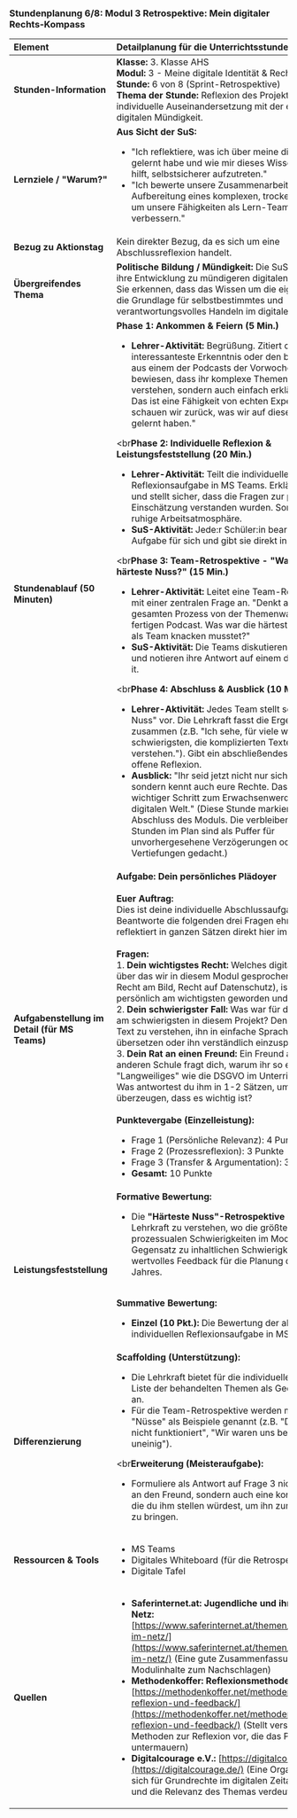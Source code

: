 ### **Stundenplanung 6/8: Modul 3 Retrospektive: Mein digitaler Rechts-Kompass**

| **Element** | **Detailplanung für die Unterrichtsstunde** |
| :--- | :--- |
| **Stunden-Information** | **Klasse:** 3. Klasse AHS<br>**Modul:** 3 - Meine digitale Identität & Rechte<br>**Stunde:** 6 von 8 (Sprint-Retrospektive)<br>**Thema der Stunde:** Reflexion des Projekts und individuelle Auseinandersetzung mit der eigenen digitalen Mündigkeit. |
| **Lernziele / "Warum?"** | **Aus Sicht der SuS:**<br><ul><li>"Ich reflektiere, was ich über meine digitalen Rechte gelernt habe und wie mir dieses Wissen im Alltag hilft, selbstsicherer aufzutreten."</li><li>"Ich bewerte unsere Zusammenarbeit bei der Aufbereitung eines komplexen, trockenen Themas, um unsere Fähigkeiten als Lern-Team zu verbessern."</li></ul> |
| **Bezug zu Aktionstag** | Kein direkter Bezug, da es sich um eine Abschlussreflexion handelt. |
| **Übergreifendes Thema** | **Politische Bildung / Mündigkeit:** Die SuS reflektieren ihre Entwicklung zu mündigeren digitalen Bürger:innen. Sie erkennen, dass das Wissen um die eigenen Rechte die Grundlage für selbstbestimmtes und verantwortungsvolles Handeln im digitalen Raum ist. |
| **Stundenablauf (50 Minuten)** | **Phase 1: Ankommen & Feiern (5 Min.)**<br><ul><li>**Lehrer-Aktivität:** Begrüßung. Zitiert die interessanteste Erkenntnis oder den besten Tipp aus einem der Podcasts der Vorwoche. "Ihr habt bewiesen, dass ihr komplexe Themen nicht nur verstehen, sondern auch einfach erklären könnt. Das ist eine Fähigkeit von echten Experten. Heute schauen wir zurück, was wir auf diesem Weg gelernt haben."</li></ul><br**Phase 2: Individuelle Reflexion & Leistungsfeststellung (20 Min.)**<br><ul><li>**Lehrer-Aktivität:** Teilt die individuelle Reflexionsaufgabe in MS Teams. Erklärt den Auftrag und stellt sicher, dass die Fragen zur persönlichen Einschätzung verstanden wurden. Sorgt für eine ruhige Arbeitsatmosphäre.</li><li>**SuS-Aktivität:** Jede:r Schüler:in bearbeitet die Aufgabe für sich und gibt sie direkt in MS Teams ab.</li></ul><br**Phase 3: Team-Retrospektive - "Was war die härteste Nuss?" (15 Min.)**<br><ul><li>**Lehrer-Aktivität:** Leitet eine Team-Retrospektive mit einer zentralen Frage an. "Denkt an den gesamten Prozess von der Themenwahl bis zum fertigen Podcast. Was war die härteste Nuss, die ihr als Team knacken musstet?"</li><li>**SuS-Aktivität:** Die Teams diskutieren diese Frage und notieren ihre Antwort auf einem digitalen Post-it.</li></ul><br**Phase 4: Abschluss & Ausblick (10 Min.)**<br><ul><li>**Lehrer-Aktivität:** Jedes Team stellt seine "härteste Nuss" vor. Die Lehrkraft fasst die Ergebnisse zusammen (z.B. "Ich sehe, für viele war es am schwierigsten, die komplizierten Texte zu verstehen."). Gibt ein abschließendes Lob für die offene Reflexion.</li><li>**Ausblick:** "Ihr seid jetzt nicht nur sicherer im Netz, sondern kennt auch eure Rechte. Das ist ein wichtiger Schritt zum Erwachsenwerden in der digitalen Welt." (Diese Stunde markiert den Abschluss des Moduls. Die verbleibenden zwei Stunden im Plan sind als Puffer für unvorhergesehene Verzögerungen oder für Vertiefungen gedacht.)</li></ul> |
| **Aufgabenstellung im Detail (für MS Teams)** | **Aufgabe: Dein persönliches Plädoyer**<br><br>**Euer Auftrag:**<br>Dies ist deine individuelle Abschlussaufgabe. Beantworte die folgenden drei Fragen ehrlich und reflektiert in ganzen Sätzen direkt hier im Antwortfeld.<br><br>**Fragen:**<br>1.  **Dein wichtigstes Recht:** Welches digitale Recht, über das wir in diesem Modul gesprochen haben (z.B. Recht am Bild, Recht auf Datenschutz), ist für dich persönlich am wichtigsten geworden und warum?<br>2.  **Dein schwierigster Fall:** Was war für dich persönlich am schwierigsten in diesem Projekt? Den juristischen Text zu verstehen, ihn in einfache Sprache zu übersetzen oder ihn verständlich einzusprechen?<br>3.  **Dein Rat an einen Freund:** Ein Freund aus einer anderen Schule fragt dich, warum ihr so etwas "Langweiliges" wie die DSGVO im Unterricht macht. Was antwortest du ihm in 1-2 Sätzen, um ihn zu überzeugen, dass es wichtig ist?<br><br>**Punktevergabe (Einzelleistung):**<br><ul><li>Frage 1 (Persönliche Relevanz): 4 Punkte</li><li>Frage 2 (Prozessreflexion): 3 Punkte</li><li>Frage 3 (Transfer & Argumentation): 3 Punkte</li><li>**Gesamt:** 10 Punkte</li></ul> |
| **Leistungsfeststellung** | **Formative Bewertung:**<br><ul><li>Die **"Härteste Nuss"-Retrospektive** hilft der Lehrkraft zu verstehen, wo die größten prozessualen Schwierigkeiten im Modul lagen (im Gegensatz zu inhaltlichen Schwierigkeiten). Dies ist wertvolles Feedback für die Planung des nächsten Jahres.</li></ul><br>**Summative Bewertung:**<br><ul><li>**Einzel (10 Pkt.):** Die Bewertung der abgegebenen, individuellen Reflexionsaufgabe in MS Teams.</li></ul> |
| **Differenzierung** | **Scaffolding (Unterstützung):**<br><ul><li>Die Lehrkraft bietet für die individuelle Aufgabe eine Liste der behandelten Themen als Gedankenstütze an.</li><li>Für die Team-Retrospektive werden mögliche "Nüsse" als Beispiele genannt (z.B. "Die Technik hat nicht funktioniert", "Wir waren uns beim Skript uneinig").</li></ul><br**Erweiterung (Meisteraufgabe):**<br><ul><li>Formuliere als Antwort auf Frage 3 nicht nur den Rat an den Freund, sondern auch eine konkrete Frage, die du ihm stellen würdest, um ihn zum Nachdenken zu bringen.</li></ul> |
| **Ressourcen & Tools** | <ul><li>MS Teams</li><li>Digitales Whiteboard (für die Retrospektive)</li><li>Digitale Tafel</li></ul> |
| **Quellen**| <ul><li>**Saferinternet.at: Jugendliche und ihre Rechte im Netz:** [https://www.saferinternet.at/themen/rechtsfragen-im-netz/](https://www.saferinternet.at/themen/rechtsfragen-im-netz/) (Eine gute Zusammenfassung der Modulinhalte zum Nachschlagen)</li><li>**Methodenkoffer: Reflexionsmethoden:** [https://methodenkoffer.net/methoden-fuer-reflexion-und-feedback/](https://methodenkoffer.net/methoden-fuer-reflexion-und-feedback/) (Stellt verschiedene Methoden zur Reflexion vor, die das Prinzip untermauern)</li><li>**Digitalcourage e.V.:** [https://digitalcourage.de/](https://digitalcourage.de/) (Eine Organisation, die sich für Grundrechte im digitalen Zeitalter einsetzt und die Relevanz des Themas verdeutlicht)</li></ul> |


